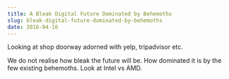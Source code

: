 ```yaml
---
title: A Bleak Digital Future Dominated by Behemoths
slug: bleak-digital-future-dominated-by-behemoths
date: 2016-04-16
---
```


Looking at shop doorway adorned with yelp, tripadvisor etc. 

We do not realise how bleak the future will be. How dominated it is by the few existing behemoths. Look at Intel vs AMD. 
